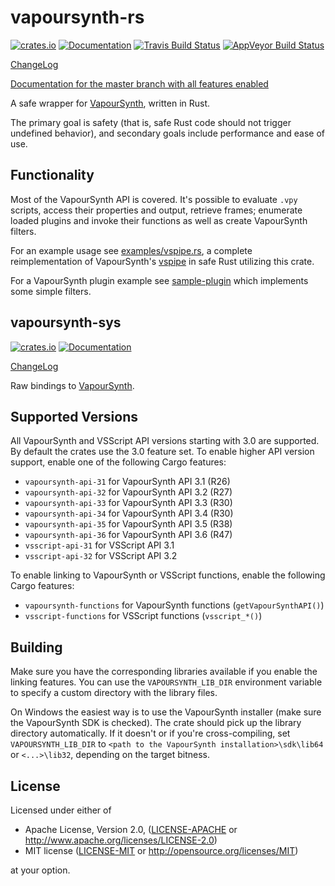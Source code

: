 # vapoursynth-rs

[![crates.io](https://img.shields.io/crates/v/vapoursynth.svg)](https://crates.io/crates/vapoursynth)
[![Documentation](https://docs.rs/vapoursynth/badge.svg)](https://docs.rs/vapoursynth)
[![Travis Build Status](https://api.travis-ci.org/YaLTeR/vapoursynth-rs.svg?branch=master)](https://travis-ci.org/YaLTeR/vapoursynth-rs)
[![AppVeyor Build Status](https://ci.appveyor.com/api/projects/status/kwyhlamoqje8tsqc?svg=true)](https://ci.appveyor.com/project/YaLTeR/vapoursynth-rs)

[ChangeLog](https://github.com/YaLTeR/vapoursynth-rs/blob/master/vapoursynth/CHANGELOG.md)

[Documentation for the master branch with all features enabled](https://yalter.github.io/vapoursynth-rs)

A safe wrapper for [VapourSynth](https://github.com/vapoursynth/vapoursynth), written in Rust.

The primary goal is safety (that is, safe Rust code should not trigger undefined behavior), and secondary goals include performance and ease of use.

## Functionality

Most of the VapourSynth API is covered. It's possible to evaluate `.vpy` scripts, access their properties and output, retrieve frames; enumerate loaded plugins and invoke their functions as well as create VapourSynth filters.

For an example usage see [examples/vspipe.rs](https://github.com/YaLTeR/vapoursynth-rs/blob/master/vapoursynth/examples/vspipe.rs), a complete reimplementation of VapourSynth's [vspipe](https://github.com/vapoursynth/vapoursynth/blob/master/src/vspipe/vspipe.cpp) in safe Rust utilizing this crate.

For a VapourSynth plugin example see [sample-plugin](https://github.com/YaLTeR/vapoursynth-rs/blob/master/sample-plugin) which implements some simple filters.

## vapoursynth-sys

[![crates.io](https://img.shields.io/crates/v/vapoursynth-sys.svg)](https://crates.io/crates/vapoursynth-sys)
[![Documentation](https://docs.rs/vapoursynth-sys/badge.svg)](https://docs.rs/vapoursynth-sys)

[ChangeLog](https://github.com/YaLTeR/vapoursynth-rs/blob/master/vapoursynth-sys/CHANGELOG.md)

Raw bindings to [VapourSynth](https://github.com/vapoursynth/vapoursynth).

## Supported Versions

All VapourSynth and VSScript API versions starting with 3.0 are supported. By default the crates use the 3.0 feature set. To enable higher API version support, enable one of the following Cargo features:

* `vapoursynth-api-31` for VapourSynth API 3.1 (R26)
* `vapoursynth-api-32` for VapourSynth API 3.2 (R27)
* `vapoursynth-api-33` for VapourSynth API 3.3 (R30)
* `vapoursynth-api-34` for VapourSynth API 3.4 (R30)
* `vapoursynth-api-35` for VapourSynth API 3.5 (R38)
* `vapoursynth-api-36` for VapourSynth API 3.6 (R47)
* `vsscript-api-31` for VSScript API 3.1
* `vsscript-api-32` for VSScript API 3.2

To enable linking to VapourSynth or VSScript functions, enable the following Cargo features:

* `vapoursynth-functions` for VapourSynth functions (`getVapourSynthAPI()`)
* `vsscript-functions` for VSScript functions (`vsscript_*()`)

## Building

Make sure you have the corresponding libraries available if you enable the linking features. You can use the `VAPOURSYNTH_LIB_DIR` environment variable to specify a custom directory with the library files.

On Windows the easiest way is to use the VapourSynth installer (make sure the VapourSynth SDK is checked). The crate should pick up the library directory automatically. If it doesn't or if you're cross-compiling, set `VAPOURSYNTH_LIB_DIR` to `<path to the VapourSynth installation>\sdk\lib64` or `<...>\lib32`, depending on the target bitness.

## License

Licensed under either of

* Apache License, Version 2.0, ([LICENSE-APACHE](LICENSE-APACHE) or http://www.apache.org/licenses/LICENSE-2.0)
* MIT license ([LICENSE-MIT](LICENSE-MIT) or http://opensource.org/licenses/MIT)

at your option.
